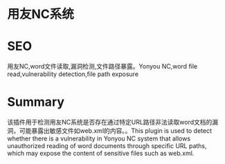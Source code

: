 # 用友NC系统
# SEO
用友NC,word文件读取,漏洞检测,文件路径暴露。Yonyou NC,word file read,vulnerability detection,file path exposure
# Summary
该插件用于检测用友NC系统是否存在通过特定URL路径非法读取word文档的漏洞，可能暴露出敏感文件如web.xml的内容。。This plugin is used to detect whether there is a vulnerability in Yonyou NC system that allows unauthorized reading of word documents through specific URL paths, which may expose the content of sensitive files such as web.xml.

